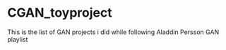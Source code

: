 # CGAN_toyproject
This is the list of GAN projects i did while following Aladdin Persson GAN playlist
